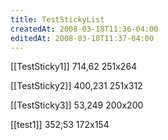 ```yaml
---
title: TestStickyList
createdAt: 2008-03-18T11:36-04:00
editedAt: 2008-03-18T11:37-04:00
---
```


[[TestSticky1]] 714,62 251x264

[[TestSticky2]] 400,231 251x312

[[TestSticky3]] 53,249 200x200

[[test1]] 352,53 172x154


